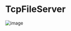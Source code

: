 # TcpFileServer
![image](https://github.com/user-attachments/assets/f36cb186-1ed2-4f94-b55b-d75c9cb93508)
